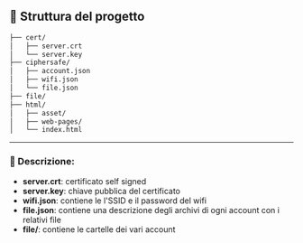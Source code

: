 
## 📁 Struttura del progetto

```markdown
├── cert/
│   ├── server.crt
│   └── server.key
├── ciphersafe/
│   ├── account.json
│   ├── wifi.json
│   └── file.json
├── file/
├── html/
│   ├── asset/
│   ├── web-pages/
│   └── index.html

```

---

###  📄  Descrizione:
- **server.crt**: certificato self signed
- **server.key**: chiave pubblica del certificato
- **wifi.json**: contiene le l'SSID e il password del wifi
- **file.json**: contiene una descrizione degli archivi di ogni account con i relativi file
- **file/**: contiene le cartelle dei vari account
